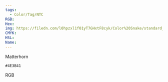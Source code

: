 ```yaml
---
tags:
  - Color/Tag/NTC
RGB:
Hex:
img: https://filedn.com/l0hpzxl1f01yT7GHxtF8cyk/Color%20Snake/standard_csv_to_svg/4E3B41.svg
CMYK:
HSL:
Name:
---
```

Matterhorn
```palette
#4E3B41
```
RGB
